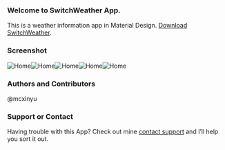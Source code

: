 ### Welcome to SwitchWeather App.
This is a weather information app in Material Design.
[Download SwitchWeather](http://fir.im/al9n).

### Screenshot
![Home](SwitchWeather/images/Screenshot_20160912-144009.png)![Home](SwitchWeather/images/Screenshot_20160912-144016.png)![Home](SwitchWeather/images/Screenshot_20160912-144023.png)![Home](SwitchWeather/images/Screenshot_20160912-144911.png)![Home](SwitchWeather/images/Screenshot_20160912-144924.png)

### Authors and Contributors
@mcxinyu 

### Support or Contact
Having trouble with this App? Check out mine [contact support](https://github.com/mcxinyu/SwitchWeather) and I’ll help you sort it out.
